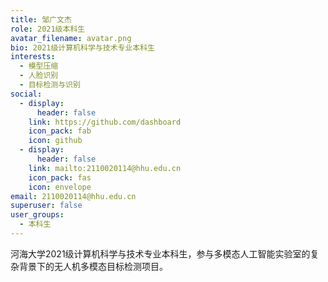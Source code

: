 ```yaml
---
title: 邹广文杰
role: 2021级本科生
avatar_filename: avatar.png
bio: 2021级计算机科学与技术专业本科生
interests:
  - 模型压缩
  - 人脸识别
  - 目标检测与识别
social:
  - display:
      header: false
    link: https://github.com/dashboard
    icon_pack: fab
    icon: github
  - display:
      header: false
    link: mailto:2110020114@hhu.edu.cn
    icon_pack: fas
    icon: envelope
email: 2110020114@hhu.edu.cn
superuser: false
user_groups:
  - 本科生
---
```

河海大学2021级计算机科学与技术专业本科生，参与多模态人工智能实验室的复杂背景下的无人机多模态目标检测项目。
